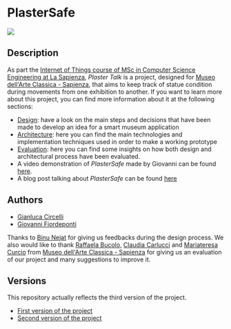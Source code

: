 # PlasterSafe
<img src="http://www.dis.uniroma1.it/sites/default/files/marchio%20logo%20eng%20jpg.jpg">

## Description

As part the [Internet of Things course of MSc in Computer Science Engineering at La Sapienza](http://ichatz.me/Site/InternetOfThings2020), *Plaster Talk* is a project, designed for [Museo dell'Arte Classica - Sapienza](https://web.uniroma1.it/polomuseale/museo-arte-classica), that aims to keep track of statue condition during movements from one exhibition to another. If you want to learn more about this project, you can find more information about it at the following sections:

- [Design](https://github.com/FlowerOfTheBridges/PlasterTalk/tree/master/Design): have a look on the main steps and decisions that have been made to develop an idea for a smart museum application
- [Architecture](https://github.com/FlowerOfTheBridges/PlasterTalk/tree/master/Architecture): here you can find the main technologies and implementation techniques used in order to make a working prototype
- [Evaluation](https://github.com/FlowerOfTheBridges/PlasterTalk/tree/master/Evaluation): here you can find some insights on how both design and architectural process have been evaluated.
- A video demonstration of *PlasterSafe* made by Giovanni can be found [here](https://youtu.be/BBrACTtF6tk).
- A blog post talking about *PlasterSafe* can be found [here](https://www.linkedin.com/pulse/plaster-safe-make-museums-smart-iot-giovanni-fiordeponti/?trackingId=8KhHSg68TVW%2FTDq6Uw7TDA%3D%3D)

## Authors

- [Gianluca Circelli](https://www.linkedin.com/in/gianluca-circelli-6b05471a8/)
- [Giovanni Fiordeponti](https://www.linkedin.com/in/giovanni-fiordeponti-070aa3172/)

Thanks to [Binu Nejat](https://www.linkedin.com/in/binu-nejat-687445108/) for giving us feedbacks during the design process. We also would like to thank [Raffaela Bucolo](http://www.antichita.uniroma1.it/en/content/bucolo-raffaella), [Claudia Carlucci](https://web.uniroma1.it/polomuseale/node/5582) and [Mariateresa Curcio](https://web.uniroma1.it/polomuseale/node/5583) from [Museo dell'Arte Classica - Sapienza](https://web.uniroma1.it/polomuseale/museo-arte-classica) for giving us an evaluation of our project and many suggestions to improve it.

## Versions
This repository actually reflects the third version of the project.
- [First version of the project](https://github.com/FlowerOfTheBridges/PlasterSafe/tree/a68493a8c7db7c97c18050d3aaa501755fc1918e)
- [Second version of the project](https://github.com/FlowerOfTheBridges/PlasterSafe/tree/4d8974f960c121285755ee480be82a028bfe2b82)
